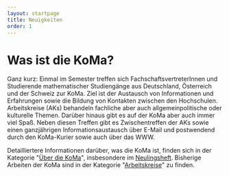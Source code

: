 ```yaml
---
layout: startpage
title: Neuigkeiten
order: 1
---
```


# Was ist die KoMa?


Ganz kurz: Einmal im Semester treffen sich FachschaftsvertreterInnen und Studierende mathematischer Studiengänge aus Deutschland, Österreich und der Schweiz zur KoMa. Ziel ist der Austausch von Informationen und Erfahrungen sowie die Bildung von Kontakten zwischen den Hochschulen. Arbeitskreise (AKs) behandeln fachliche aber auch allgemeinpolitische oder kulturelle Themen. Darüber hinaus gibt es auf der KoMa aber auch immer viel Spaß. Neben diesen Treffen gibt es Zwischentreffen der AKs sowie einen ganzjährigen Informationsaustausch über E-Mail und postwendend durch den KoMa-Kurier sowie auch über das WWW.


Detailliertere Informationen darüber, was die KoMa ist, finden sich in der Kategorie "[Über die KoMa](ueber_die_koma/)", insbesondere im [Neulingsheft](neulinge/). Bisherige Arbeiten der KoMa sind in der Kategorie "[Arbeitskreise](arbeitskreise/)" zu finden.
